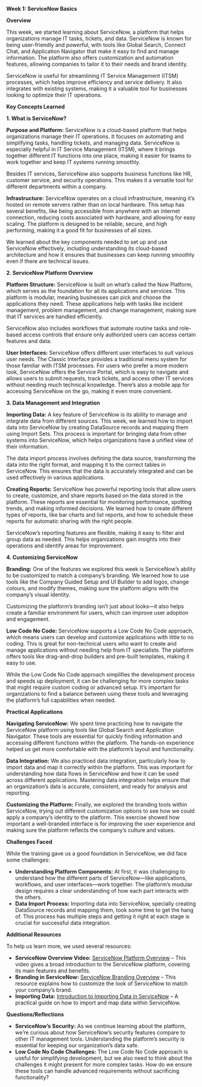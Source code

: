 ﻿**Week 1: ServiceNow Basics**

**Overview**

This week, we started learning about ServiceNow, a platform that helps organizations manage IT tasks, tickets, and data. ServiceNow is known for being user-friendly and powerful, with tools like Global Search, Connect Chat, and Application Navigator that make it easy to find and manage information. The platform also offers customization and automation features, allowing companies to tailor it to their needs and brand identity.

ServiceNow is useful for streamlining IT Service Management (ITSM) processes, which helps improve efficiency and service delivery. It also integrates with existing systems, making it a valuable tool for businesses looking to optimize their IT operations.

**Key Concepts Learned**

**1. What is ServiceNow?**

**Purpose and Platform:** ServiceNow is a cloud-based platform that helps organizations manage their IT operations. It focuses on automating and simplifying tasks, handling tickets, and managing data. ServiceNow is especially helpful in IT Service Management (ITSM), where it brings together different IT functions into one place, making it easier for teams to work together and keep IT systems running smoothly.

Besides IT services, ServiceNow also supports business functions like HR, customer service, and security operations. This makes it a versatile tool for different departments within a company.

**Infrastructure:** ServiceNow operates on a cloud infrastructure, meaning it’s hosted on remote servers rather than on local hardware. This setup has several benefits, like being accessible from anywhere with an internet connection, reducing costs associated with hardware, and allowing for easy scaling. The platform is designed to be reliable, secure, and high performing, making it a good fit for businesses of all sizes.

We learned about the key components needed to set up and use ServiceNow effectively, including understanding its cloud-based architecture and how it ensures that businesses can keep running smoothly even if there are technical issues.

**2. ServiceNow Platform Overview**

**Platform Structure:** ServiceNow is built on what’s called the Now Platform, which serves as the foundation for all its applications and services. This platform is modular, meaning businesses can pick and choose the applications they need. These applications help with tasks like incident management, problem management, and change management, making sure that IT services are handled efficiently.

ServiceNow also includes workflows that automate routine tasks and role-based access controls that ensure only authorized users can access certain features and data.

**User Interfaces:** ServiceNow offers different user interfaces to suit various user needs. The Classic Interface provides a traditional menu system for those familiar with ITSM processes. For users who prefer a more modern look, ServiceNow offers the Service Portal, which is easy to navigate and allows users to submit requests, track tickets, and access other IT services without needing much technical knowledge. There’s also a mobile app for accessing ServiceNow on the go, making it even more convenient.

**3. Data Management and Integration**

**Importing Data:** A key feature of ServiceNow is its ability to manage and integrate data from different sources. This week, we learned how to import data into ServiceNow by creating DataSource records and mapping them using Import Sets. This process is important for bringing data from other systems into ServiceNow, which helps organizations have a unified view of their information.

The data import process involves defining the data source, transforming the data into the right format, and mapping it to the correct tables in ServiceNow. This ensures that the data is accurately integrated and can be used effectively in various applications.

**Creating Reports:** ServiceNow has powerful reporting tools that allow users to create, customize, and share reports based on the data stored in the platform. These reports are essential for monitoring performance, spotting trends, and making informed decisions. We learned how to create different types of reports, like bar charts and list reports, and how to schedule these reports for automatic sharing with the right people.

ServiceNow’s reporting features are flexible, making it easy to filter and group data as needed. This helps organizations gain insights into their operations and identify areas for improvement.

**4. Customizing ServiceNow**

**Branding:** One of the features we explored this week is ServiceNow’s ability to be customized to match a company’s branding. We learned how to use tools like the Company Guided Setup and UI Builder to add logos, change colours, and modify themes, making sure the platform aligns with the company’s visual identity.

Customizing the platform’s branding isn’t just about looks—it also helps create a familiar environment for users, which can improve user adoption and engagement.

**Low Code No Code:** ServiceNow supports a Low Code No Code approach, which means users can develop and customize applications with little to no coding. This is great for non-technical users who want to create and manage applications without needing help from IT specialists. The platform offers tools like drag-and-drop builders and pre-built templates, making it easy to use.

While the Low Code No Code approach simplifies the development process and speeds up deployment, it can be challenging for more complex tasks that might require custom coding or advanced setup. It’s important for organizations to find a balance between using these tools and leveraging the platform’s full capabilities when needed.

**Practical Applications**

**Navigating ServiceNow:** We spent time practicing how to navigate the ServiceNow platform using tools like Global Search and Application Navigator. These tools are essential for quickly finding information and accessing different functions within the platform. The hands-on experience helped us get more comfortable with the platform’s layout and functionality.

**Data Integration:** We also practiced data integration, particularly how to import data and map it correctly within the platform. This was important for understanding how data flows in ServiceNow and how it can be used across different applications. Mastering data integration helps ensure that an organization’s data is accurate, consistent, and ready for analysis and reporting.

**Customizing the Platform:** Finally, we explored the branding tools within ServiceNow, trying out different customization options to see how we could apply a company’s identity to the platform. This exercise showed how important a well-branded interface is for improving the user experience and making sure the platform reflects the company’s culture and values.

**Challenges Faced**

While the training gave us a good foundation in ServiceNow, we did face some challenges:

- **Understanding Platform Components:** At first, it was challenging to understand how the different parts of ServiceNow—like applications, workflows, and user interfaces—work together. The platform’s modular design requires a clear understanding of how each part interacts with the others.
- **Data Import Process:** Importing data into ServiceNow, specially creating DataSource records and mapping them, took some time to get the hang of. This process has multiple steps and getting it right at each stage is crucial for successful data integration.


**Additional Resources**

To help us learn more, we used several resources:

- **ServiceNow Overview Video:** [ServiceNow Platform Overview](https://www.youtube.com/watch?v=qKEqC5CfAxI) – This video gives a broad introduction to the ServiceNow platform, covering its main features and benefits.
- **Branding in ServiceNow:** [ServiceNow Branding Overview](https://www.youtube.com/watch?v=u38XX0RqtAg) – This resource explains how to customize the look of ServiceNow to match your company’s brand.
- **Importing Data:** [Introduction to Importing Data in ServiceNow](https://www.youtube.com/watch?v=8drzUbZ7Itw) – A practical guide on how to import and map data within ServiceNow.

**Questions/Reflections**

- **ServiceNow’s Security:** As we continue learning about the platform, we’re curious about how ServiceNow’s security features compare to other IT management tools. Understanding the platform’s security is essential for keeping our organization’s data safe.
- **Low Code No Code Challenges:** The Low Code No Code approach is useful for simplifying development, but we also need to think about the challenges it might present for more complex tasks. How do we ensure these tools can handle advanced requirements without sacrificing functionality?

